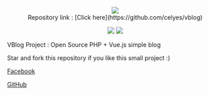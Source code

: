 

<p align="center">
    <img src="http://b.up-00.com/2018/02/151821732343771.png">
    <br> 
    Repository link : [Click here](https://github.com/celyes/vblog)
</p>
<p align="center">
    <img src="https://img.shields.io/badge/version-1.0%20beta-blue.svg">
    <img src="https://img.shields.io/badge/test-under%20development-red.svg"> 
</p>
VBlog Project : Open Source PHP + Vue.js simple blog 

Star and fork this repository if you like this small project :) 

[Facebook](https://fb.com/celyes01)

[GitHub](https://github.com/celyes)